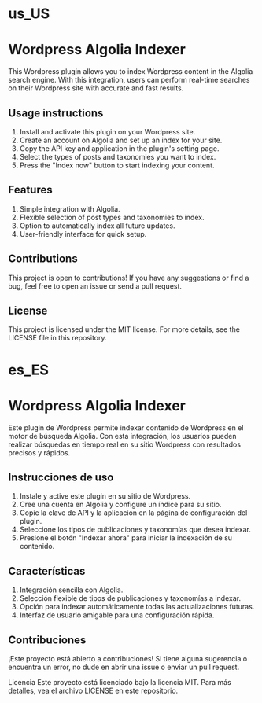 # **us_US**
# Wordpress Algolia Indexer
This Wordpress plugin allows you to index Wordpress content in the Algolia search engine. With this integration, users can perform real-time searches on their Wordpress site with accurate and fast results.

## Usage instructions
1. Install and activate this plugin on your Wordpress site.
2. Create an account on Algolia and set up an index for your site.
3. Copy the API key and application in the plugin's setting page.
4. Select the types of posts and taxonomies you want to index.
5. Press the "Index now" button to start indexing your content.
## Features
1. Simple integration with Algolia.
2. Flexible selection of post types and taxonomies to index.
3. Option to automatically index all future updates.
4. User-friendly interface for quick setup.
## Contributions
This project is open to contributions! If you have any suggestions or find a bug, feel free to open an issue or send a pull request.

## License
This project is licensed under the MIT license. For more details, see the LICENSE file in this repository.


# **es_ES**
# Wordpress Algolia Indexer
Este plugin de Wordpress permite indexar contenido de Wordpress en el motor de búsqueda Algolia. Con esta integración, los usuarios pueden realizar búsquedas en tiempo real en su sitio Wordpress con resultados precisos y rápidos.

## Instrucciones de uso
1. Instale y active este plugin en su sitio de Wordpress.
2. Cree una cuenta en Algolia y configure un índice para su sitio.
3. Copie la clave de API y la aplicación en la página de configuración del plugin.
4. Seleccione los tipos de publicaciones y taxonomías que desea indexar.
5. Presione el botón "Indexar ahora" para iniciar la indexación de su contenido.
## Características
1. Integración sencilla con Algolia.
2. Selección flexible de tipos de publicaciones y taxonomías a indexar.
3. Opción para indexar automáticamente todas las actualizaciones futuras.
4. Interfaz de usuario amigable para una configuración rápida.
## Contribuciones
¡Este proyecto está abierto a contribuciones! Si tiene alguna sugerencia o encuentra un error, no dude en abrir una issue o enviar un pull request.

Licencia
Este proyecto está licenciado bajo la licencia MIT. Para más detalles, vea el archivo LICENSE en este repositorio.
